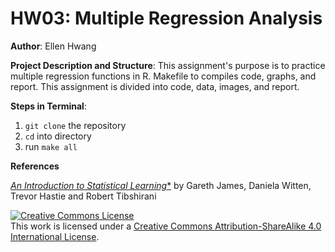 # HW03: Multiple Regression Analysis

**Author**: Ellen Hwang

**Project Description and Structure**: This assignment's purpose is to practice multiple regression functions in R. Makefile to compiles code, graphs, and report. This assignment is divided into code, data, images, and report.

**Steps in Terminal**:

1. `git clone` the repository
2. `cd` into directory
3. run `make all`

**References**

[*An Introduction to Statistical Learning**](http://www-bcf.usc.edu/~gareth/ISL/book.html) by Gareth James, Daniela Witten, Trevor Hastie and Robert Tibshirani



<a rel="license" href="http://creativecommons.org/licenses/by-sa/4.0/"><img alt="Creative Commons License" style="border-width:0" src="https://i.creativecommons.org/l/by-sa/4.0/88x31.png" /></a><br />This work is licensed under a <a rel="license" href="http://creativecommons.org/licenses/by-sa/4.0/">Creative Commons Attribution-ShareAlike 4.0 International License</a>.

